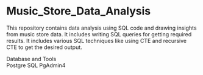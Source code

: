 # Music_Store_Data_Analysis
This repository contains data analysis using SQL code and drawing insights from music store data. It includes writing SQL queries for getting required results. 
It includes various SQL techniques like using CTE and recursive CTE to get the desired output.

Database and Tools
</br>
Postgre SQL
PgAdmin4

